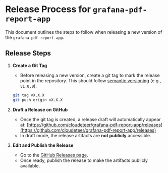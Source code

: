
# Release Process for `grafana-pdf-report-app`

This document outlines the steps to follow when releasing a new version of the `grafana-pdf-report-app`.

## Release Steps

1. **Create a Git Tag**
   - Before releasing a new version, create a git tag to mark the release point in the repository. This should follow [semantic versioning](https://semver.org/) (e.g., `v1.0.0`).
   ```bash
   git tag vX.X.X
   git push origin vX.X.X
   ```

2. **Draft a Release on GitHub**
   - Once the git tag is created, a release draft will automatically appear at:
     [https://github.com/cloudeteer/grafana-pdf-report-app/releases](https://github.com/cloudeteer/grafana-pdf-report-app/releases)
   - In draft mode, the release artifacts are **not publicly** accessible.

3. **Edit and Publish the Release**
   - Go to the [GitHub Releases page](https://github.com/cloudeteer/grafana-pdf-report-app/releases).
   - Once ready, publish the release to make the artifacts publicly available.

